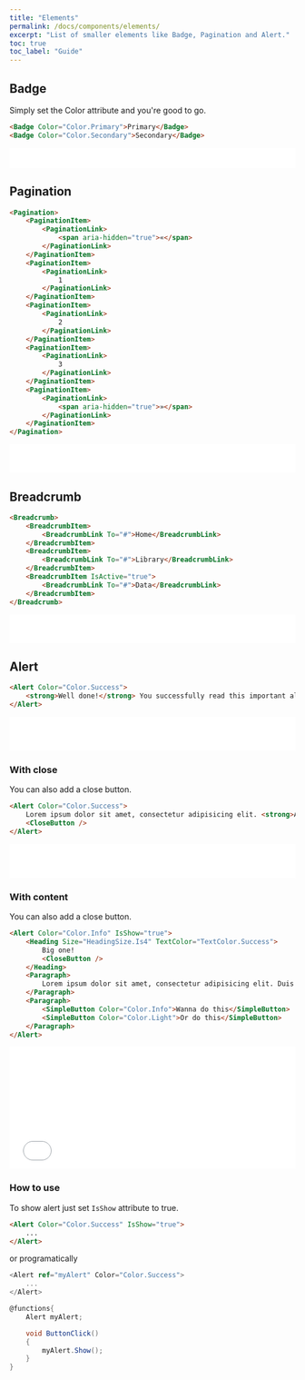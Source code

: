 ```yaml
---
title: "Elements"
permalink: /docs/components/elements/
excerpt: "List of smaller elements like Badge, Pagination and Alert."
toc: true
toc_label: "Guide"
---
```


## Badge

Simply set the Color attribute and you're good to go.

```html
<Badge Color="Color.Primary">Primary</Badge>
<Badge Color="Color.Secondary">Secondary</Badge>
```

<iframe class="frame" src="/examples/elements/badge/" frameborder="0" scrolling="no" style="width:100%;height:35px;"></iframe>

## Pagination

```html
<Pagination>
    <PaginationItem>
        <PaginationLink>
            <span aria-hidden="true">«</span>
        </PaginationLink>
    </PaginationItem>
    <PaginationItem>
        <PaginationLink>
            1
        </PaginationLink>
    </PaginationItem>
    <PaginationItem>
        <PaginationLink>
            2
        </PaginationLink>
    </PaginationItem>
    <PaginationItem>
        <PaginationLink>
            3
        </PaginationLink>
    </PaginationItem>
    <PaginationItem>
        <PaginationLink>
            <span aria-hidden="true">»</span>
        </PaginationLink>
    </PaginationItem>
</Pagination>
```

<iframe class="frame" src="/examples/elements/pagination/" frameborder="0" scrolling="no" style="width:100%;height:50px;"></iframe>

## Breadcrumb

```html
<Breadcrumb>
    <BreadcrumbItem>
        <BreadcrumbLink To="#">Home</BreadcrumbLink>
    </BreadcrumbItem>
    <BreadcrumbItem>
        <BreadcrumbLink To="#">Library</BreadcrumbLink>
    </BreadcrumbItem>
    <BreadcrumbItem IsActive="true">
        <BreadcrumbLink To="#">Data</BreadcrumbLink>
    </BreadcrumbItem>
</Breadcrumb>
```

<iframe class="frame" src="/examples/elements/breadcrumb/" frameborder="0" scrolling="no" style="width:100%;height:50px;"></iframe>

## Alert

```html
<Alert Color="Color.Success">
    <strong>Well done!</strong> You successfully read this important alert message.
</Alert>
```

<iframe class="frame" src="/examples/elements/alert/" frameborder="0" scrolling="no" style="width:100%;height:60px;"></iframe>

### With close

You can also add a close button.

```html
<Alert Color="Color.Success">
    Lorem ipsum dolor sit amet, consectetur adipisicing elit. <strong>Alert Link.</strong>
    <CloseButton />
</Alert>
```

<iframe class="frame" src="/examples/elements/alert-close/" frameborder="0" scrolling="no" style="width:100%;height:60px;"></iframe>

### With content

You can also add a close button.

```html
<Alert Color="Color.Info" IsShow="true">
    <Heading Size="HeadingSize.Is4" TextColor="TextColor.Success">
        Big one!
        <CloseButton />
    </Heading>
    <Paragraph>
        Lorem ipsum dolor sit amet, consectetur adipisicing elit. Duis mollis, est non commodo luctus, nisi erat porttitor ligula, eget lacinia odio sem nec elit. Cras mattis consectetur purus sit amet fermentum.
    </Paragraph>
    <Paragraph>
        <SimpleButton Color="Color.Info">Wanna do this</SimpleButton>
        <SimpleButton Color="Color.Light">Or do this</SimpleButton>
    </Paragraph>
</Alert>
```

<iframe class="frame" src="/examples/elements/alert-close-big/" frameborder="0" scrolling="no" style="width:100%;height:215px;"></iframe>

### How to use

To show alert just set `IsShow` attribute to true.

```html
<Alert Color="Color.Success" IsShow="true">
    ...
</Alert>
```

or programatically

```cs
<Alert ref="myAlert" Color="Color.Success">
    ...
</Alert>

@functions{
    Alert myAlert;

    void ButtonClick()
    {
        myAlert.Show();
    }
}
```
